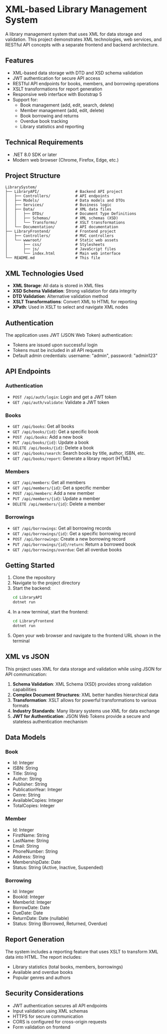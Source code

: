# XML-based Library Management System

A library management system that uses XML for data storage and validation. This project demonstrates XML technologies, web services, and RESTful API concepts with a separate frontend and backend architecture.

## Features

- XML-based data storage with DTD and XSD schema validation
- JWT authentication for secure API access
- RESTful API endpoints for books, members, and borrowing operations
- XSLT transformations for report generation
- Responsive web interface with Bootstrap 5
- Support for:
  - Book management (add, edit, search, delete)
  - Member management (add, edit, delete)
  - Book borrowing and returns
  - Overdue book tracking
  - Library statistics and reporting

## Technical Requirements

- .NET 8.0 SDK or later
- Modern web browser (Chrome, Firefox, Edge, etc.)

## Project Structure

```
LibrarySystem/
├── LibraryAPI/                # Backend API project
│   ├── Controllers/           # API endpoints
│   ├── Models/                # Data models and DTOs
│   ├── Services/              # Business logic
│   ├── Data/                  # XML data files
│   │   ├── DTDs/              # Document Type Definitions
│   │   ├── Schemas/           # XML schemas (XSD)
│   │   └── Transforms/        # XSLT transformations
│   └── Documentation/         # API documentation
├── LibraryFrontend/           # Frontend project
│   ├── Controllers/           # MVC controllers
│   └── wwwroot/               # Static web assets
│       ├── css/               # Stylesheets
│       ├── js/                # JavaScript files
│       └── index.html         # Main web interface
└── README.md                  # This file
```

## XML Technologies Used

- **XML Storage**: All data is stored in XML files
- **XSD Schema Validation**: Strong validation for data integrity
- **DTD Validation**: Alternative validation method
- **XSLT Transformations**: Convert XML to HTML for reporting
- **XPath**: Used in XSLT to select and navigate XML nodes

## Authentication

The application uses JWT (JSON Web Token) authentication:
- Tokens are issued upon successful login
- Tokens must be included in all API requests
- Default admin credentials: username: "admin", password: "admin123"

## API Endpoints

### Authentication
- `POST /api/auth/login`: Login and get a JWT token
- `GET /api/auth/validate`: Validate a JWT token

### Books
- `GET /api/books`: Get all books
- `GET /api/books/{id}`: Get a specific book
- `POST /api/books`: Add a new book
- `PUT /api/books/{id}`: Update a book
- `DELETE /api/books/{id}`: Delete a book
- `GET /api/books/search`: Search books by title, author, ISBN, etc.
- `GET /api/books/report`: Generate a library report (HTML)

### Members
- `GET /api/members`: Get all members
- `GET /api/members/{id}`: Get a specific member
- `POST /api/members`: Add a new member
- `PUT /api/members/{id}`: Update a member
- `DELETE /api/members/{id}`: Delete a member

### Borrowings
- `GET /api/borrowings`: Get all borrowing records
- `GET /api/borrowings/{id}`: Get a specific borrowing record
- `POST /api/borrowings`: Create a new borrowing record
- `PUT /api/borrowings/{id}/return`: Return a borrowed book
- `GET /api/borrowings/overdue`: Get all overdue books

## Getting Started

1. Clone the repository
2. Navigate to the project directory
3. Start the backend:
   ```bash
   cd LibraryAPI
   dotnet run
   ```
4. In a new terminal, start the frontend:
   ```bash
   cd LibraryFrontend
   dotnet run
   ```
5. Open your web browser and navigate to the frontend URL shown in the terminal

## XML vs JSON

This project uses XML for data storage and validation while using JSON for API communication:

1. **Schema Validation**: XML Schema (XSD) provides strong validation capabilities
2. **Complex Document Structures**: XML better handles hierarchical data
3. **Transformation**: XSLT allows for powerful transformations to various formats
4. **Industry Standards**: Many library systems use XML for data exchange
5. **JWT for Authentication**: JSON Web Tokens provide a secure and stateless authentication mechanism

## Data Models

### Book
- Id: Integer
- ISBN: String
- Title: String
- Author: String
- Publisher: String
- PublicationYear: Integer
- Genre: String
- AvailableCopies: Integer
- TotalCopies: Integer

### Member
- Id: Integer
- FirstName: String
- LastName: String
- Email: String
- PhoneNumber: String
- Address: String
- MembershipDate: Date
- Status: String (Active, Inactive, Suspended)

### Borrowing
- Id: Integer
- BookId: Integer
- MemberId: Integer
- BorrowDate: Date
- DueDate: Date
- ReturnDate: Date (nullable)
- Status: String (Borrowed, Returned, Overdue)

## Report Generation

The system includes a reporting feature that uses XSLT to transform XML data into HTML. The report includes:
- Library statistics (total books, members, borrowings)
- Available and overdue books
- Popular genres and authors

## Security Considerations

- JWT authentication secures all API endpoints
- Input validation using XML schemas
- HTTPS for secure communication
- CORS is configured for cross-origin requests
- Form validation on frontend
